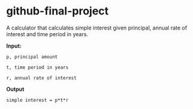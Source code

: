 # github-final-project
A calculator that calculates simple interest given principal, annual rate of interest and time period in years.

**Input:**

   `p, principal amount`
   
   `t, time period in years`
   
   `r, annual rate of interest`
   
**Output**

   `simple interest = p*t*r`
